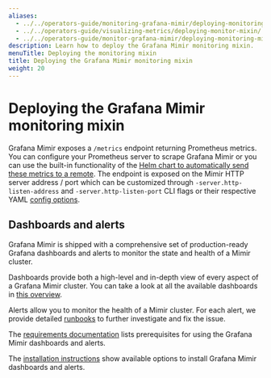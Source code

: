 ```yaml
---
aliases:
  - ../../operators-guide/monitoring-grafana-mimir/deploying-monitoring-mixin/
  - ../../operators-guide/visualizing-metrics/deploying-monitor-mixin/
  - ../../operators-guide/monitor-grafana-mimir/deploying-monitoring-mixin/
description: Learn how to deploy the Grafana Mimir monitoring mixin.
menuTitle: Deploying the monitoring mixin
title: Deploying the Grafana Mimir monitoring mixin
weight: 20
---
```


# Deploying the Grafana Mimir monitoring mixin

Grafana Mimir exposes a `/metrics` endpoint returning Prometheus metrics. You can configure your Prometheus server to scrape Grafana Mimir or you can use the built-in functionality of the [Helm chart to automatically send these metrics to a remote](../collecting-metrics-and-logs/).
The endpoint is exposed on the Mimir HTTP server address / port which can be customized through `-server.http-listen-address` and `-server.http-listen-port` CLI flags or their respective YAML [config options](../../../configure/configuration-parameters/).

## Dashboards and alerts

Grafana Mimir is shipped with a comprehensive set of production-ready Grafana dashboards and alerts to monitor the state and health of a Mimir cluster.

Dashboards provide both a high-level and in-depth view of every aspect of a Grafana Mimir cluster.
You can take a look at all the available dashboards in [this overview](../dashboards/).

Alerts allow you to monitor the health of a Mimir cluster. For each alert, we provide detailed [runbooks](../../mimir-runbooks/) to further investigate and fix the issue.

The [requirements documentation](../requirements/) lists prerequisites for using the Grafana Mimir dashboards and alerts.

The [installation instructions](../installing-dashboards-and-alerts/) show available options to install Grafana Mimir dashboards and alerts.
